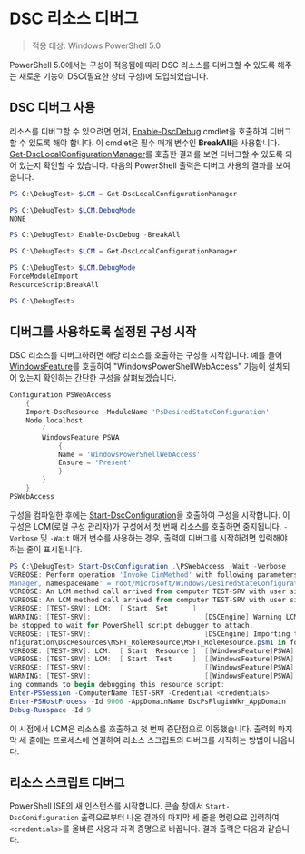 # DSC 리소스 디버그

> 적용 대상: Windows PowerShell 5.0

PowerShell 5.0에서는 구성이 적용됨에 따라 DSC 리소스를 디버그할 수 있도록 해주는 새로운 기능이 DSC(필요한 상태 구성)에 도입되었습니다.

## DSC 디버그 사용
리소스를 디버그할 수 있으려면 먼저, [Enable-DscDebug](https://technet.microsoft.com/en-us/library/mt517870.aspx) cmdlet을 호출하여 디버그할 수 있도록 해야 합니다. 이 cmdlet은 필수 매개 변수인 **BreakAll**을 사용합니다. [Get-DscLocalConfigurationManager](https://technet.microsoft.com/en-us/library/dn407378.aspx)를 호출한 결과를 보면 디버그할 수 있도록 되어 있는지 확인할 수 있습니다. 다음의 PowerShell 출력은 디버그 사용의 결과를 보여 줍니다.


```powershell
PS C:\DebugTest> $LCM = Get-DscLocalConfigurationManager

PS C:\DebugTest> $LCM.DebugMode
NONE

PS C:\DebugTest> Enable-DscDebug -BreakAll

PS C:\DebugTest> $LCM = Get-DscLocalConfigurationManager

PS C:\DebugTest> $LCM.DebugMode
ForceModuleImport
ResourceScriptBreakAll

PS C:\DebugTest>
```


## 디버그를 사용하도록 설정된 구성 시작
DSC 리소스를 디버그하려면 해당 리소스를 호출하는 구성을 시작합니다. 예를 들어 [WindowsFeature](windowsfeatureResource.md)를 호출하여 "WindowsPowerShellWebAccess" 기능이 설치되어 있는지 확인하는 간단한 구성을 살펴보겠습니다.

```powershell
Configuration PSWebAccess
    {
    Import-DscResource -ModuleName 'PsDesiredStateConfiguration'
    Node localhost
        {
        WindowsFeature PSWA
            {
            Name = 'WindowsPowerShellWebAccess'
            Ensure = 'Present'
            }
        }
    }
PSWebAccess
```
구성을 컴파일한 후에는 [Start-DscConfiguration](https://technet.microsoft.com/en-us/library/dn521623.aspx)을 호출하여 구성을 시작합니다. 이 구성은
LCM(로컬 구성 관리자)가 구성에서 첫 번째 리소스를 호출하면 중지됩니다. `-Verbose` 및 `-Wait` 매개 변수를 사용하는 경우, 출력에 디버그를 시작하려면 입력해야 하는
줄이 표시됩니다.

```powershell
PS C:\DebugTest> Start-DscConfiguration .\PSWebAccess -Wait -Verbose
VERBOSE: Perform operation 'Invoke CimMethod' with following parameters, ''methodName' = SendConfigurationApply,'className' = MSFT_DSCLocalConfiguration
Manager,'namespaceName' = root/Microsoft/Windows/DesiredStateConfiguration'.
VERBOSE: An LCM method call arrived from computer TEST-SRV with user sid S-1-5-21-2127521184-1604012920-1887927527-108583.
VERBOSE: An LCM method call arrived from computer TEST-SRV with user sid S-1-5-21-2127521184-1604012920-1887927527-108583.
VERBOSE: [TEST-SRV]: LCM:  [ Start  Set      ]
WARNING: [TEST-SRV]:                            [DSCEngine] Warning LCM is in Debug 'ResourceScriptBreakAll' mode.  Resource script processing will 
be stopped to wait for PowerShell script debugger to attach.
VERBOSE: [TEST-SRV]:                            [DSCEngine] Importing the module C:\WINDOWS\system32\WindowsPowerShell\v1.0\Modules\PSDesiredStateCo
nfiguration\DscResources\MSFT_RoleResource\MSFT_RoleResource.psm1 in force mode.
VERBOSE: [TEST-SRV]: LCM:  [ Start  Resource ]  [[WindowsFeature]PSWA]
VERBOSE: [TEST-SRV]: LCM:  [ Start  Test     ]  [[WindowsFeature]PSWA]
VERBOSE: [TEST-SRV]:                            [[WindowsFeature]PSWA] Importing the module MSFT_RoleResource in force mode.
WARNING: [TEST-SRV]:                            [[WindowsFeature]PSWA] Resource is waiting for PowerShell script debugger to attach.  Use the follow
ing commands to begin debugging this resource script:
Enter-PSSession -ComputerName TEST-SRV -Credential <credentials>
Enter-PSHostProcess -Id 9000 -AppDomainName DscPsPluginWkr_AppDomain
Debug-Runspace -Id 9
```
이 시점에서 LCM은 리소스를 호출하고 첫 번째 중단점으로 이동했습니다. 출력의 마지막 세 줄에는 프로세스에 연결하여 리소스 스크립트의 디버그를 시작하는 방법이 나옵니다.

## 리소스 스크립트 디버그

PowerShell ISE의 새 인스턴스를 시작합니다. 콘솔 창에서 `Start-DscConifiguration` 출력으로부터 나온 결과의 마지막 세 줄을 명령으로 입력하여 `<credentials>`를
올바른 사용자 자격 증명으로 바꿉니다. 결과 출력은 다음과 같습니다.



<!--HONumber=Feb16_HO4-->
